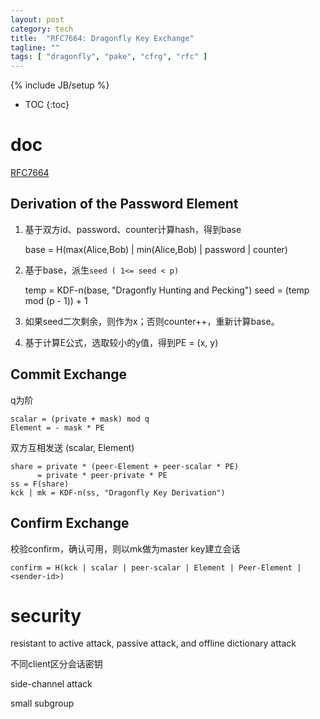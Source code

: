 ```yaml
---
layout: post
category: tech
title:  "RFC7664: Dragonfly Key Exchange"
tagline: ""
tags: [ "dragonfly", "pake", "cfrg", "rfc" ] 
---
```

{% include JB/setup %}

* TOC
{:toc}

# doc

[RFC7664](https://www.rfc-editor.org/rfc/rfc7664.html)

## Derivation of the Password Element

1) 基于双方id、password、counter计算hash，得到base

    base = H(max(Alice,Bob) | min(Alice,Bob) | password | counter)

2) 基于base，派生`seed ( 1<= seed < p)`

    temp = KDF-n(base, "Dragonfly Hunting and Pecking")
    seed = (temp mod (p - 1)) + 1

3) 如果seed二次剩余，则作为x；否则counter++，重新计算base。

4) 基于计算E公式，选取较小的y值，得到PE = (x, y)

## Commit Exchange

q为阶

    scalar = (private + mask) mod q
    Element = - mask * PE

双方互相发送 (scalar, Element)

    share = private * (peer-Element + peer-scalar * PE) 
          = private * peer-private * PE
    ss = F(share)
    kck | mk = KDF-n(ss, "Dragonfly Key Derivation")

## Confirm Exchange

校验confirm，确认可用，则以mk做为master key建立会话

    confirm = H(kck | scalar | peer-scalar | Element | Peer-Element | <sender-id>)

# security

resistant to active attack, passive attack, and offline dictionary attack

不同client区分会话密钥

side-channel attack

small subgroup

